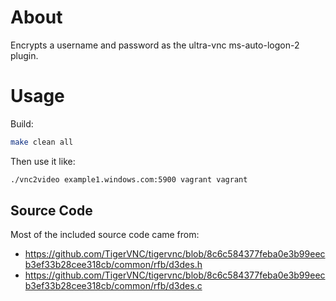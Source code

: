 # About

Encrypts a username and password as the ultra-vnc ms-auto-logon-2 plugin.

# Usage

Build:

```bash
make clean all
```

Then use it like:

```bash
./vnc2video example1.windows.com:5900 vagrant vagrant
```

## Source Code

Most of the included source code came from:

* https://github.com/TigerVNC/tigervnc/blob/8c6c584377feba0e3b99eecb3ef33b28cee318cb/common/rfb/d3des.h
* https://github.com/TigerVNC/tigervnc/blob/8c6c584377feba0e3b99eecb3ef33b28cee318cb/common/rfb/d3des.c
